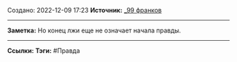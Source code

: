 Создано: 2022-12-09 17:23
**Источник:** [_99 франков](_99%20франков.md)
***
**Заметка:**  Но конец лжи еще не означает начала правды.
***
**Ссылки:** 
**Тэги:** #Правда


